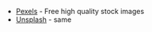 * [Pexels](https://www.pexels.com/) - Free high quality stock images
* [Unsplash](https://unsplash.com/) - same
